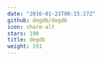 ```yaml
---
date: "2016-01-23T00:15:27Z"
github: degdb/degdb
icon: share-alt
stars: 190
title: degdb
weight: 191
---
```

